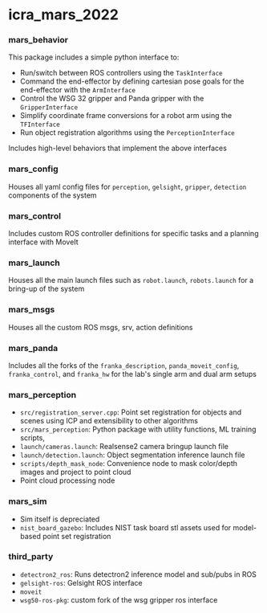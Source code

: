 # icra_mars_2022


### mars_behavior
This package includes a simple python interface to:
- Run/switch between ROS controllers using the `TaskInterface`
- Command the end-effector by defining cartesian pose goals for the end-effector with the `ArmInterface`
- Control the WSG 32 gripper and Panda gripper with the `GripperInterface`
- Simplify coordinate frame conversions for a robot arm using the `TFInterface` 
- Run object registration algorithms using the `PerceptionInterface`

Includes high-level behaviors that implement the above interfaces

### mars_config
Houses all yaml config files for `perception`, `gelsight`, `gripper`, `detection` components of the system

### mars_control
Includes custom ROS controller definitions for specific tasks and a planning interface with MoveIt

### mars_launch
Houses all the main launch files such as `robot.launch`, `robots.launch` for a bring-up of the system

### mars_msgs
Houses all the custom ROS msgs, srv, action definitions

### mars_panda
Includes all the forks of the `franka_description`, `panda_moveit_config`, `franka_control`, and `franka_hw` for the lab's single arm and dual arm setups 

### mars_perception
- `src/registration_server.cpp`: Point set registration for objects and scenes using ICP and extensibility to other algorithms
- `src/mars_perception`: Python package with utility functions, ML training scripts, 
- `launch/cameras.launch`: Realsense2 camera bringup launch file
- `launch/detection.launch`: Object segmentation inference launch file 
- `scripts/depth_mask_node`: Convenience node to mask color/depth images and project to point cloud
- Point cloud processing node

### mars_sim
- Sim itself is depreciated
- `nist_board_gazebo`: Includes NIST task board stl assets used for model-based point set registration

### third_party
- `detectron2_ros`: Runs detectron2 inference model and sub/pubs in ROS
- `gelsight-ros`: Gelsight ROS interface
- `moveit`
- `wsg50-ros-pkg`: custom fork of the wsg gripper ros interface